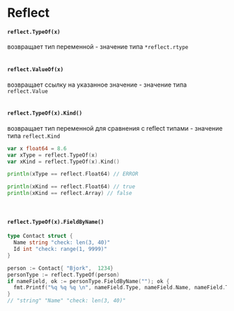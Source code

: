 # Reflect

#### `reflect.TypeOf(x)` 
возвращает тип переменной - значение типа `*reflect.rtype`
<br /><br />

#### `reflect.ValueOf(x)` 
возвращает ссылку на указанное значение - значение типа `reflect.Value`
<br /><br />


#### `reflect.TypeOf(x).Kind()` 
возвращает тип переменной для сравнения с reflect типами - значение типа `reflect.Kind`

```go
var x float64 = 8.6
var xType = reflect.TypeOf(x)
var xKind = reflect.TypeOf(x).Kind()

println(xType == reflect.Float64) // ERROR

println(xKind == reflect.Float64) // true
println(xKind == reflect.Array) // false
```
<br />


#### `reflect.TypeOf(x).FieldByName()` 

```go
type Contact struct {
  Name string "check: len(3, 40)"
  Id int "check: range(1, 9999)"
}

person := Contact{ "Bjork",  1234}
personType := reflect.TypeOf(person)
if nameField, ok := personType.FieldByName(""); ok {
  fmt.Printf("%q %q %q \n", nameField.Type, nameField.Name, nameField.Tag)
}
// "string" "Name" "check: len(3, 40)"

```
<br /><br />
